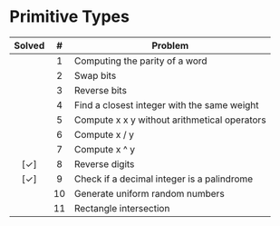 
Primitive Types
===============

| Solved |  #  | Problem |
|:------:|:---:|---------|
|        | 1   | Computing the parity of a word |
|        | 2   | Swap bits |
|        | 3   | Reverse bits |
|        | 4   | Find a closest integer with the same weight |
|	     | 5   | Compute x x y without arithmetical operators |
|        | 6   | Compute x / y |
|        | 7   | Compute x ^ y |
| [✓]    | 8   | Reverse digits |
| [✓]    | 9   | Check if a decimal integer is a palindrome |
|        | 10  | Generate uniform random numbers |
|        | 11  | Rectangle intersection |


